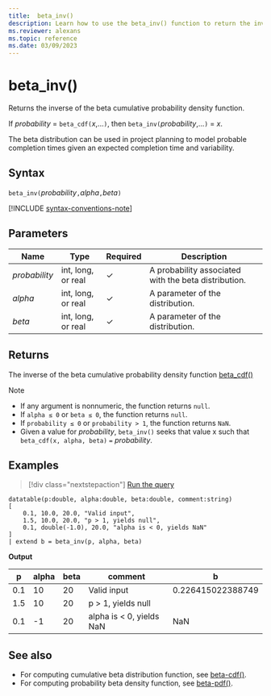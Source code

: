 ```yaml
---
title:  beta_inv()
description: Learn how to use the beta_inv() function to return the inverse of the beta cumulative probability density function.
ms.reviewer: alexans
ms.topic: reference
ms.date: 03/09/2023
---
```

# beta_inv()

Returns the inverse of the beta cumulative probability density function.

If *probability* = `beta_cdf(`*x*,...`)`, then `beta_inv(`*probability*,...`)` = *x*.

The beta distribution can be used in project planning to model probable completion times given an expected completion time and variability.

## Syntax

`beta_inv(`*probability*`,`*alpha*`,`*beta*`)`

[!INCLUDE [syntax-conventions-note](../../includes/syntax-conventions-note.md)]

## Parameters

|Name|Type|Required|Description|
|--|--|--|--|
| *probability* | int, long, or real | &check;| A probability associated with the beta distribution.|
| *alpha* | int, long, or real | &check;| A parameter of the distribution.|
| *beta* | int, long, or real | &check;| A parameter of the distribution.|

## Returns

The inverse of the beta cumulative probability density function [beta_cdf()](./beta-cdffunction.md)

> [!NOTE]
>
> * If any argument is nonnumeric, the function returns `null`.
> * If `alpha ≤ 0` or `beta ≤ 0`, the function returns `null`.
> * If `probability ≤ 0` or `probability > 1`, the function returns `NaN`.
> * Given a value for *probability*, `beta_inv()` seeks that value x such that `beta_cdf(x, alpha, beta)` `=` *probability*.

## Examples

> [!div class="nextstepaction"]
> <a href="https://dataexplorer.azure.com/clusters/help/databases/Samples?query=H4sIAAAAAAAAA11PQQrCMBC85xVDTw3EkAheivYJPXoRkdQEDaRpsIko+HhDWiq4C8sOzOzOaBVz987UodFjyguDcuGuVtSb+APXcRiMj80UH9bfKDkR5BJcMkjBBcO2zOqonNWwPqRYscKRfPfHCWiRdW9rnJ7gk3MLtZybP9YbyQVdJcUZ7IQ9xKrsVFeRM/nAvKLxGj0OxfTF+mcdljhzDvoFBansKu8AAAA=" target="_blank">Run the query</a>

```kusto
datatable(p:double, alpha:double, beta:double, comment:string)
[
    0.1, 10.0, 20.0, "Valid input",
    1.5, 10.0, 20.0, "p > 1, yields null",
    0.1, double(-1.0), 20.0, "alpha is < 0, yields NaN"
]
| extend b = beta_inv(p, alpha, beta)
```

**Output**

|p|alpha|beta|comment|b|
|---|---|---|---|---|
|0.1|10|20|Valid input|0.226415022388749|
|1.5|10|20|p > 1, yields null||
|0.1|-1|20|alpha is < 0, yields NaN|NaN|

## See also

* For computing cumulative beta distribution function, see [beta-cdf()](./beta-cdffunction.md).
* For computing probability beta density function, see [beta-pdf()](./beta-pdffunction.md).
